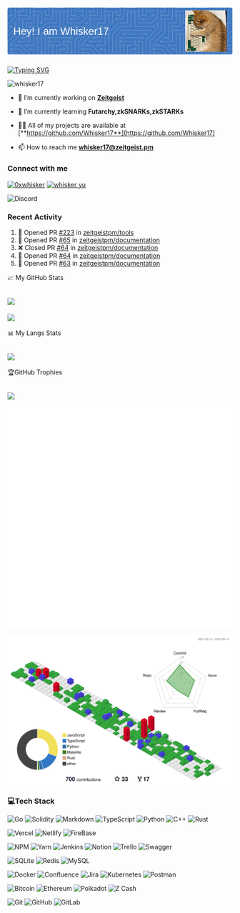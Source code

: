 <h1 align="center"> <img src="./src/github-header-image.png" alt="whisker17" /> </h1>

[![Typing SVG](https://readme-typing-svg.herokuapp.com?duration=6000&color=000000&multiline=true&width=450&height=60&lines=Previous+blockchain+back-end+dev;Work+as+a+developer+advocate+currently)](https://git.io/typing-svg)

<p align="left"> <img src="https://visitcount.itsvg.in/api?id=Whisker17&icon=0&color=0" alt="whisker17" /> </p>

- 🔭 I’m currently working on [**Zeitgeist**](https://zeitgeist.pm/)

- 🌱 I’m currently learning **Futarchy,zkSNARKs,zkSTARKs**

- 👨‍💻 All of my projects are available at [**https://github.com/Whisker17**](https://github.com/Whisker17)

- 📫 How to reach me **whisker17@zeitgeist.pm**

<h3 align="left">Connect with me</h3>
<p align="left">
<a href="https://twitter.com/0xwhisker" target="blank"><img align="center" src="https://raw.githubusercontent.com/rahuldkjain/github-profile-readme-generator/master/src/images/icons/Social/twitter.svg" alt="0xwhisker" height="30" width="40" /></a>
<a href="https://linkedin.com/in/whisker yu" target="blank"><img align="center" src="https://raw.githubusercontent.com/rahuldkjain/github-profile-readme-generator/master/src/images/icons/Social/linked-in-alt.svg" alt="whisker yu" height="30" width="40" /></a><br/>

![Discord](https://dcbadge.vercel.app/api/shield/838241018943111178)

</p>

### Recent Activity

<!--START_SECTION:activity-->

1. 💪 Opened PR [#223](https://github.com/zeitgeistpm/tools/pull/223) in [zeitgeistpm/tools](https://github.com/zeitgeistpm/tools)
2. 💪 Opened PR [#65](https://github.com/zeitgeistpm/documentation/pull/65) in [zeitgeistpm/documentation](https://github.com/zeitgeistpm/documentation)
3. ❌ Closed PR [#64](https://github.com/zeitgeistpm/documentation/pull/64) in [zeitgeistpm/documentation](https://github.com/zeitgeistpm/documentation)
4. 💪 Opened PR [#64](https://github.com/zeitgeistpm/documentation/pull/64) in [zeitgeistpm/documentation](https://github.com/zeitgeistpm/documentation)
5. 💪 Opened PR [#63](https://github.com/zeitgeistpm/documentation/pull/63) in [zeitgeistpm/documentation](https://github.com/zeitgeistpm/documentation)
<!--END_SECTION:activity-->

<summary>📈 My GitHub Stats</summary>
<br/>

![](https://github-readme-stats.vercel.app/api?username=Whisker17&theme=radical&hide_border=false&include_all_commits=true&count_private=true)<br/><br/>
![](https://github-readme-streak-stats.herokuapp.com/?user=Whisker17&theme=radical&hide_border=false)<br/>

<summary>📊 My Langs Stats</summary>
<br/>

![](https://github-readme-stats.vercel.app/api/top-langs/?username=Whisker17&theme=radical&hide_border=false&include_all_commits=true&count_private=true&layout=compact)

<summary>🏆GitHub Trophies</summary>
<br/>

![](https://github-profile-trophy.vercel.app/?username=Whisker17&theme=monokai&no-frame=false&no-bg=false&margin-w=4)

![Metrics](/github-metrics.svg)

![](./profile-3d-contrib/profile-gitblock.svg)

### 💻Tech Stack

<!-- Program language -->

![Go](https://img.shields.io/badge/go-%2300ADD8.svg?style=for-the-badge&logo=go&logoColor=white)
![Solidity](https://img.shields.io/badge/Solidity-%23363636.svg?style=for-the-badge&logo=solidity&logoColor=white)
![Markdown](https://img.shields.io/badge/markdown-%23000000.svg?style=for-the-badge&logo=markdown&logoColor=white)
![TypeScript](https://img.shields.io/badge/typescript-%23007ACC.svg?style=for-the-badge&logo=typescript&logoColor=white)
![Python](https://img.shields.io/badge/python-3670A0?style=for-the-badge&logo=python&logoColor=ffdd54)
![C++](https://img.shields.io/badge/c++-%2300599C.svg?style=for-the-badge&logo=c%2B%2B&logoColor=white)
![Rust](https://img.shields.io/badge/rust-%23000000.svg?style=for-the-badge&logo=rust&logoColor=white)

<!-- Host -->

![Vercel](https://img.shields.io/badge/vercel-%23000000.svg?style=for-the-badge&logo=vercel&logoColor=white)
![Netlify](https://img.shields.io/badge/netlify-%23000000.svg?style=for-the-badge&logo=netlify&logoColor=#00C7B7)
![FireBase](https://img.shields.io/badge/firebase-ffca28?style=for-the-badge&logo=firebase&logoColor=black)

<!-- Tools -->

![NPM](https://img.shields.io/badge/NPM-%23000000.svg?style=for-the-badge&logo=npm&logoColor=white)
![Yarn](https://img.shields.io/badge/yarn-%232C8EBB.svg?style=for-the-badge&logo=yarn&logoColor=white)
![Jenkins](https://img.shields.io/badge/jenkins-%232C5263.svg?style=for-the-badge&logo=jenkins&logoColor=white)
![Notion](https://img.shields.io/badge/Notion-%23000000.svg?style=for-the-badge&logo=notion&logoColor=white)
![Trello](https://img.shields.io/badge/Trello-%23026AA7.svg?style=for-the-badge&logo=Trello&logoColor=white)
![Swagger](https://img.shields.io/badge/Swagger-85EA2D?style=for-the-badge&logo=Swagger&logoColor=white)

<!-- DB -->

![SQLite](https://img.shields.io/badge/sqlite-%2307405e.svg?style=for-the-badge&logo=sqlite&logoColor=white)
![Redis](https://img.shields.io/badge/redis-%23DD0031.svg?style=for-the-badge&logo=redis&logoColor=white)
![MySQL](https://img.shields.io/badge/mysql-%2300f.svg?style=for-the-badge&logo=mysql&logoColor=white)

<!-- Devops -->

![Docker](https://img.shields.io/badge/docker-%230db7ed.svg?style=for-the-badge&logo=docker&logoColor=white)
![Confluence](https://img.shields.io/badge/confluence-%23172BF4.svg?style=for-the-badge&logo=confluence&logoColor=white)
![Jira](https://img.shields.io/badge/jira-%230A0FFF.svg?style=for-the-badge&logo=jira&logoColor=white)
![Kubernetes](https://img.shields.io/badge/kubernetes-%23326ce5.svg?style=for-the-badge&logo=kubernetes&logoColor=white)
![Postman](https://img.shields.io/badge/Postman-FF6C37?style=for-the-badge&logo=postman&logoColor=white)

<!-- Blockchain  -->

![Bitcoin](https://img.shields.io/badge/Bitcoin-000?style=for-the-badge&logo=bitcoin&logoColor=white)
![Ethereum](https://img.shields.io/badge/Ethereum-3C3C3D?style=for-the-badge&logo=Ethereum&logoColor=white)
![Polkadot](https://img.shields.io/badge/polkadot-E6007A?style=for-the-badge&logo=polkadot&logoColor=white)
![Z Cash](https://img.shields.io/badge/Zcash-F4B728?style=for-the-badge&logo=zcash&logoColor=white)

<!-- Version control -->

![Git](https://img.shields.io/badge/git-%23F05033.svg?style=for-the-badge&logo=git&logoColor=white)
![GitHub](https://img.shields.io/badge/github-%23121011.svg?style=for-the-badge&logo=github&logoColor=white)
![GitLab](https://img.shields.io/badge/gitlab-%23181717.svg?style=for-the-badge&logo=gitlab&logoColor=white)
